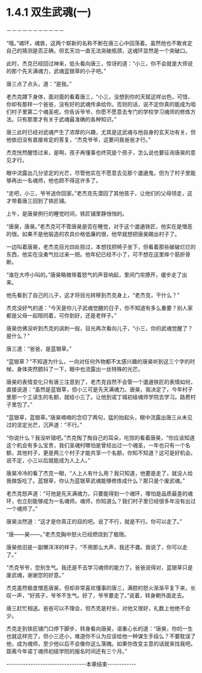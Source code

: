 # 1.4.1 双生武魂(一)
－－－－－－－－－－－

  “哦。”魂环，魂兽，这两个崭新的名称不断在唐三心中回荡着。虽然他也不敢肯定自己的猜测是否正确，但玄天功一直无法突破瓶颈，这魂环显然是一个突破口。

  此时，杰克已经回过神来，低头看向唐三，惊讶的道：“小三，你不会就是大师说的那个先天满魂力，武魂蓝银草的小子吧。”

  唐三点了点头，道：“是我。”

  老杰克蹲下身体，面对面的看着唐三，“小三，没想到你的天赋这样出色，可惜，你却有那样一个爸爸，没有好的武魂传承给你。否则的话，说不定你真的能成为咱们村子里第二个魂圣呢。你告诉爷爷，你愿不愿意去专门的学校学习魂师的修炼方法。只有那里才有关于武魂最准确的各种知识。”

  唐三此时已经对武魂产生了浓厚的兴趣，尤其是这武魂与他自身的玄天功有关，但他依旧没有直接肯定的答复，“杰克爷爷，这要问我爸爸才行。”

  杰克恍然醒悟过来，是啊，孩子再懂事也终究是个孩子，怎么说也要征询唐昊的意见才行。

  眼中流露出几分坚定的光芒，尽管他实在不愿意去见那个邋遢鬼，但为了村子里能够再出一名魂师，他也顾不得这许多了。

  “走吧，小三，爷爷送你回家。”老杰克先潜回了其他孩子，让他们的父母领走，这才带着唐三回到了铁匠铺。

  上午，是唐昊例行的睡觉时间，铁匠铺里静悄悄的。

  “唐昊，唐昊。”老杰克可不管唐昊是否在睡觉，对于这个邋遢铁匠，他实在是憎恶的很。如果不是他锻造的农具价格低廉的很，他早就想把唐昊踢出村子了。

  一边叫着唐昊，老杰克目光四处掠过，本想找把椅子坐下，但看着那些破破烂烂的东西，他实在没勇气拉过来一把。他年纪已经不小了，可不想在这里摔个筋折骨断。

  “谁在大呼小叫的。”唐昊略微带着怒气的声音响起，里间门帘撩开，缓步走了出来。

  他先看到了自己的儿子，这才将目光转移到杰克身上，“老杰克，干什么？”

  杰克没好气的道：“今天是你儿子武魂觉醒的日子，你不知道有多么重要？别人家都是父母一起陪同着，可你到好，还是老样子。”

  唐昊仿佛没听到杰克的讽刺一般，目光再次看向儿子，“小三，你的武魂觉醒了？是什么？”

  唐三道：“爸爸，是蓝银草。”

  “蓝银草？”不知道为什么，一向对任何外物都不太感兴趣的唐昊听到这三个字的时候，身体突然颤抖了一下，眼中也流露出一丝特殊的光芒。

  唐昊的表情变化只有唐三注意到了，老杰克自然不会管一个邋遢铁匠的表情如何，直接说道：“虽然是蓝银草，但小三可是先天满魂力。唐昊，我决定了，今年村子里那一个工读生的名额，就给小三了。让他到诺丁城初级魂师学院去学习。路费村子里包了。”

  “蓝银草，蓝银草。”唐昊喃喃的念叨了两句，猛的抬起头，眼中流露出唐三从未见过的坚定光芒，沉声道：“不行。”

  “你说什么？我没听错吧。”杰克掏了掏自己的耳朵，吃惊的看着唐昊，“你应该知道这个机会有多么宝贵，我们圣魂村哪怕是曾经出过一个魂圣，一年也只有一个名额，其他村子，更是两三个村子才能共享一个名额，你知不知道？这可是好机会。说不定，小三以后就能成为人上人。”

  唐昊冷冷的看了杰克一眼，“人上人有什么用？我只知道，他要是走了，就没人给我做饭吃了。蓝银草，你认为蓝银草武魂能够修炼成什么？那只是个废武魂。”

  老杰克怒声道：“可他是先天满魂力，只要能得到一个魂环，哪怕是品质最差的魂环，也立刻能够成为一名魂师。魂师，你知道么？我们村子里已经很多年没有出过一个魂师了。”

  唐昊淡然道：“这才是你真正的目的吧。说了不行，就是不行。你可以走了。”

  “唐——昊——。”老杰克胸中怒火已经燃烧到了极限。

  唐昊依旧是一副懒洋洋的样子，“不用那么大声，我还不聋。我说了，你可以走了。”

  “杰克爷爷，您别生气。我还是不去学习魂师的能力了。爸爸说得对，蓝银草只是废武魂，谢谢您的好意。”

  杰克虽然极度憎恶唐昊，但却非常喜欢懂事的唐三，满腔的怒火渐渐平复下来，长叹一声，“好孩子，爷爷不生气。好了，爷爷要走了。”说着，转身朝外面走去。

  唐三赶忙相送。爸爸可以不理会，但杰克是村长，对他又很好，礼数上他绝不会少。

  杰克走到铁匠铺门口停下脚步，转身看向唐昊，语重心长的道：“唐昊，你的一生也就这样完了，但小三还小，难道你不认为应该给他一种谋生手段么？不要耽误了他，成为魂师，至少他以后不会像你这么落魄。如果你改变主意的话就来找我吧。距离今年诺丁魂师初级学院的报名时间还有三个月。”

---------------------------------本章结束------------
